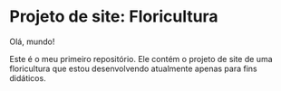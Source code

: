 # Projeto de site: Floricultura
 Olá, mundo!
 
 Este é o meu primeiro repositório. Ele contém o projeto de site de uma floricultura que estou desenvolvendo atualmente apenas para fins didáticos.

